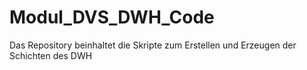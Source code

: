 # Modul_DVS_DWH_Code
Das Repository beinhaltet die Skripte zum Erstellen und Erzeugen der Schichten des DWH
